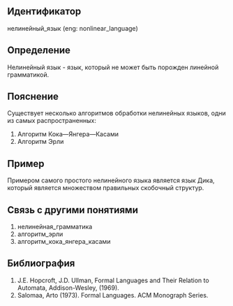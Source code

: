 ## Идентификатор

нелинейный_язык (eng: nonlinear_language)

## Определение

Нелинейный язык - язык, который не может быть порожден линейной грамматикой.

## Пояснение

Существует несколько алгоритмов обработки нелинейных языков, одни из самых распространенных:
  1. Алгоритм Кока—Янгера—Касами
  2. Алгоритм Эрли

## Пример

Примером самого простого нелинейного языка является язык Дика, который является множеством правильных скобочный структур.

## Связь с другими понятиями

1. нелинейная_грамматика
2. алгоритм_эрли
3. алгоритм_кока_янгера_касами

## Библиография

1. J.E. Hopcroft, J.D. Ullman, Formal Languages and Their Relation to Automata, Addison-Wesley, (1969).
2. Salomaa, Arto (1973). Formal Languages. ACM Monograph Series.
